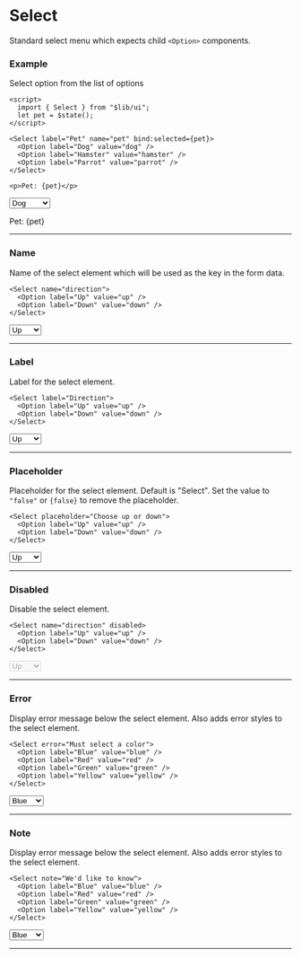 <script>
    import { Select, Option, Button } from "$lib/ui";
    import Tables from './Tables.svelte';
    let pet = $state();
</script>

# Select

Standard select menu which expects child `<Option>` components.

### Example

Select option from the list of options

```svelte
<script>
  import { Select } from "$lib/ui";
  let pet = $state();
</script>

<Select label="Pet" name="pet" bind:selected={pet}>
  <Option label="Dog" value="dog" />
  <Option label="Hamster" value="hamster" />
  <Option label="Parrot" value="parrot" />
</Select>

<p>Pet: {pet}</p>

```
<Select label="Pet" bind:selected={pet}>
  <Option label="Dog" value="dog" />
  <Option label="Hamster" value="hamster" />
  <Option label="Parrot" value="parrot" />
</Select>

<p>Pet: {pet}</p>

---

### Name

Name of the select element which will be used as the key in the form data.

```svelte
<Select name="direction">
  <Option label="Up" value="up" />
  <Option label="Down" value="down" />
</Select>

```
<Select name="direction">
  <Option label="Up" value="up" />
  <Option label="Down" value="down" />
</Select>

---

### Label

Label for the select element.

```svelte
<Select label="Direction">
  <Option label="Up" value="up" />
  <Option label="Down" value="down" />
</Select>

```
<Select label="Direction">
  <Option label="Up" value="up" />
  <Option label="Down" value="down" />
</Select>

---

### Placeholder

Placeholder for the select element. Default is "Select". Set the value to `"false"` or `{false}` to remove the placeholder.

```svelte
<Select placeholder="Choose up or down">
  <Option label="Up" value="up" />
  <Option label="Down" value="down" />
</Select>

```
<Select placeholder="Choose up or down">
  <Option label="Up" value="up" />
  <Option label="Down" value="down" />
</Select>

---

### Disabled

Disable the select element.

```svelte
<Select name="direction" disabled>
  <Option label="Up" value="up" />
  <Option label="Down" value="down" />
</Select>

```
<Select name="direction" disabled>
  <Option label="Up" value="up" />
  <Option label="Down" value="down" />
</Select>

---

### Error

Display error message below the select element. Also adds error styles to the select element.

```svelte
<Select error="Must select a color">
  <Option label="Blue" value="blue" />
  <Option label="Red" value="red" />
  <Option label="Green" value="green" />
  <Option label="Yellow" value="yellow" />
</Select>

```
<Select error="Must select a color">
  <Option label="Blue" value="blue" />
  <Option label="Red" value="red" />
  <Option label="Green" value="green" />
  <Option label="Yellow" value="yellow" />
</Select>

---

### Note

Display error message below the select element. Also adds error styles to the select element.

```svelte
<Select note="We'd like to know">
  <Option label="Blue" value="blue" />
  <Option label="Red" value="red" />
  <Option label="Green" value="green" />
  <Option label="Yellow" value="yellow" />
</Select>

```
<Select note="We'd like to know">
  <Option label="Blue" value="blue" />
  <Option label="Red" value="red" />
  <Option label="Green" value="green" />
  <Option label="Yellow" value="yellow" />
</Select>

---

<Tables />
